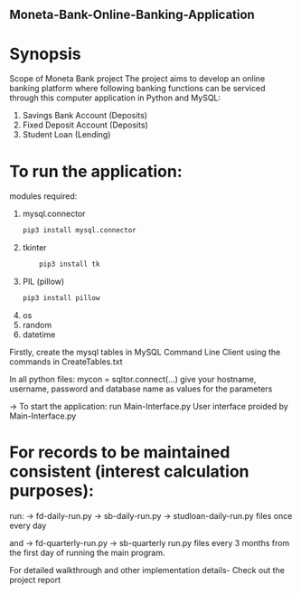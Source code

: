 ## Moneta-Bank-Online-Banking-Application

# Synopsis
Scope of Moneta Bank project
The project aims to develop an online banking platform where following banking functions can be serviced through this computer application in Python and MySQL:
1.	Savings Bank Account (Deposits)
2.	Fixed Deposit Account (Deposits)
3.	Student Loan (Lending)



# To run the application: 
modules required:
1. mysql.connector
   	```bash
	pip3 install mysql.connector
	```
3. tkinter
   	```bash
    	pip3 install tk
    ```
4. PIL (pillow)
	```bash
 	pip3 install pillow
 	```
5. os
6. random
7. datetime

Firstly, create the mysql tables in MySQL Command Line Client using the commands in CreateTables.txt

In all python files:
mycon = sqltor.connect(...)
give your hostname, username, password and database name as values for the parameters

-> To start the application: run Main-Interface.py
   User interface proided by Main-Interface.py

# For records to be maintained consistent (interest calculation purposes):
   run:
	-> fd-daily-run.py
	-> sb-daily-run.py
	-> studloan-daily-run.py 
   files once every day 

   and
	-> fd-quarterly-run.py
 	-> sb-quarterly run.py 
   files every 3 months from the first day of running the main program.


For detailed walkthrough and other implementation details- Check out the project report
